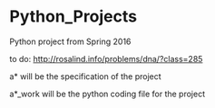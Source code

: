 # Python_Projects
Python project from Spring 2016

to do:
http://rosalind.info/problems/dna/?class=285

a* will be the specification of the project

a*_work will be the python coding file for the project
